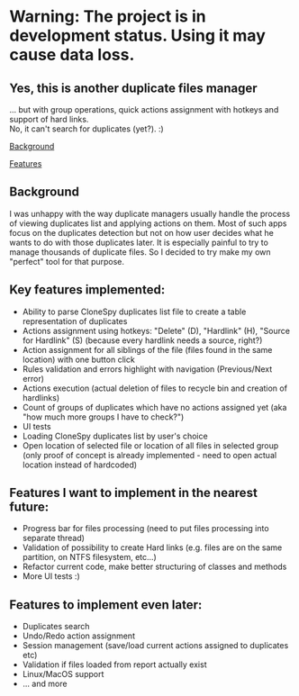 # Warning: The project is in development status. Using it may cause data loss.

## Yes, this is another duplicate files manager

... but with group operations, quick actions assignment with hotkeys and support of hard links.  
No, it can't search for duplicates (yet?). :)

[Background](#background)

[Features](#key-features-implemented)

## Background
I was unhappy with the way duplicate managers usually handle the process of viewing duplicates list and applying actions on them.
Most of such apps focus on the duplicates detection but not on how user decides what he wants to do with those duplicates later. It is especially painful to try to manage thousands of duplicate files.
So I decided to try make my own "perfect" tool for that purpose.

## Key features implemented:
* Ability to parse CloneSpy duplicates list file to create a table representation of duplicates
* Actions assignment using hotkeys: "Delete" (D), "Hardlink" (H), "Source for Hardlink" (S) (because every hardlink needs a source, right?)
* Action assignment for all siblings of the file (files found in the same location) with one button click
* Rules validation and errors highlight with navigation (Previous/Next error)
* Actions execution (actual deletion of files to recycle bin and creation of hardlinks)
* Count of groups of duplicates which have no actions assigned yet (aka "how much more groups I have to check?")
* UI tests
* Loading CloneSpy duplicates list by user's choice
* Open location of selected file or location of all files in selected group (only proof of concept is already implemented - need to open actual location instead of hardcoded)

## Features I want to implement in the nearest future:
* Progress bar for files processing (need to put files processing into separate thread)
* Validation of possibility to create Hard links (e.g. files are on the same partition, on NTFS filesystem, etc...)
* Refactor current code, make better structuring of classes and methods
* More UI tests :)

## Features to implement even later:
* Duplicates search
* Undo/Redo action assignment
* Session management (save/load current actions assigned to duplicates etc)
* Validation if files loaded from report actually exist
* Linux/MacOS support
* ... and more

<!--
## All info below is just a draft, don't try to find anything useful there.

## Getting Started

todo

### Prerequisites

todo

```
Give examples
```

### Installing

todo

## Running the tests

todo

### Break down into end to end tests

todo
```
Give an example
```

### And coding style tests

todo
```
Give an example
```

## Deployment

todo

## Built With
todo
* [Dropwizard](http://www.dropwizard.io/1.0.2/docs/) - The web framework used
* [Maven](https://maven.apache.org/) - Dependency Management
* [ROME](https://rometools.github.io/rome/) - Used to generate RSS Feeds

## Contributing

Please read [CONTRIBUTING.md](https://gist.github.com/PurpleBooth/b24679402957c63ec426) for details on our code of conduct, and the process for submitting pull requests to us.

## Versioning

We use [SemVer](http://semver.org/) for versioning. For the versions available, see the [tags on this repository](https://github.com/your/project/tags).

## Authors

* **Billie Thompson** - *Initial work* - [PurpleBooth](https://github.com/PurpleBooth)

See also the list of [contributors](https://github.com/your/project/contributors) who participated in this project.

## License

This project is licensed under the MIT License - see the [LICENSE.md](LICENSE.md) file for details

## Acknowledgements

* Hat tip to anyone whose code was used
* Inspiration
* etc
-->